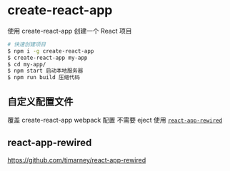 # create-react-app

使用 create-react-app 创建一个 React 项目

```sh
# 快速创建项目
$ npm i -g create-react-app
$ create-react-app my-app
$ cd my-app/
$ npm start 启动本地服务器
$ npm run build 压缩代码
```
## 自定义配置文件

覆盖 create-react-app webpack 配置 不需要 eject 使用 [`react-app-rewired`](https://github.com/timarney/react-app-rewired)

## react-app-rewired

https://github.com/timarney/react-app-rewired
